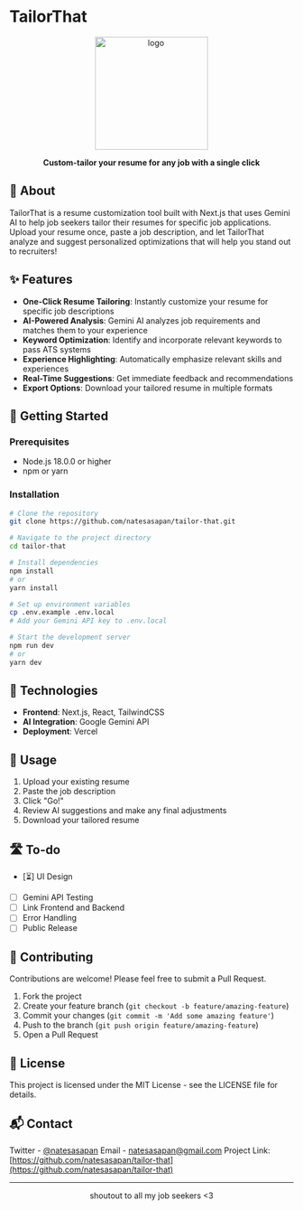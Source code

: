
# TailorThat

<p align="center"> <img src="https://github.com/user-attachments/assets/26affcf0-c9d6-41ce-9b21-72ad0cef3c83" alt="logo" width="200"> </p> <p align="center"> <strong>Custom-tailor your resume for any job with a single click</strong> </p>

## 📄 About

TailorThat is a resume customization tool built with Next.js that uses Gemini AI to help job seekers tailor their resumes for specific job applications. Upload your resume once, paste a job description, and let TailorThat analyze and suggest personalized optimizations that will help you stand out to recruiters!

## ✨ Features

-   **One-Click Resume Tailoring**: Instantly customize your resume for specific job descriptions
-   **AI-Powered Analysis**: Gemini AI analyzes job requirements and matches them to your experience
-   **Keyword Optimization**: Identify and incorporate relevant keywords to pass ATS systems
-   **Experience Highlighting**: Automatically emphasize relevant skills and experiences
-   **Real-Time Suggestions**: Get immediate feedback and recommendations
-   **Export Options**: Download your tailored resume in multiple formats

## 🚀 Getting Started

### Prerequisites

-   Node.js 18.0.0 or higher
-   npm or yarn

### Installation

```bash
# Clone the repository
git clone https://github.com/natesasapan/tailor-that.git

# Navigate to the project directory
cd tailor-that

# Install dependencies
npm install
# or
yarn install

# Set up environment variables
cp .env.example .env.local
# Add your Gemini API key to .env.local

# Start the development server
npm run dev
# or
yarn dev

```

## 🔧 Technologies

-   **Frontend**: Next.js, React, TailwindCSS
-   **AI Integration**: Google Gemini API
-   **Deployment**: Vercel

## 📱 Usage

1.  Upload your existing resume
2.  Paste the job description
3.  Click "Go!"
4.  Review AI suggestions and make any final adjustments
5.  Download your tailored resume

## 🛣️ To-do

-   [⏳] UI Design
-   [ ] Gemini API Testing
-   [ ] Link Frontend and Backend
-   [ ] Error Handling
-   [ ] Public Release

## 🤝 Contributing

Contributions are welcome! Please feel free to submit a Pull Request.

1.  Fork the project
2.  Create your feature branch (`git checkout -b feature/amazing-feature`)
3.  Commit your changes (`git commit -m 'Add some amazing feature'`)
4.  Push to the branch (`git push origin feature/amazing-feature`)
5.  Open a Pull Request

## 📝 License

This project is licensed under the MIT License - see the LICENSE file for details.

## 📬 Contact

Twitter - [@natesasapan](https://x.com/natesasapan)
Email - natesasapan@gmail.com
Project Link: [https://github.com/natesasapan/tailor-that](https://github.com/natesasapan/tailor-that)

----------

<p align="center"> shoutout to all my job seekers <3 </p>
